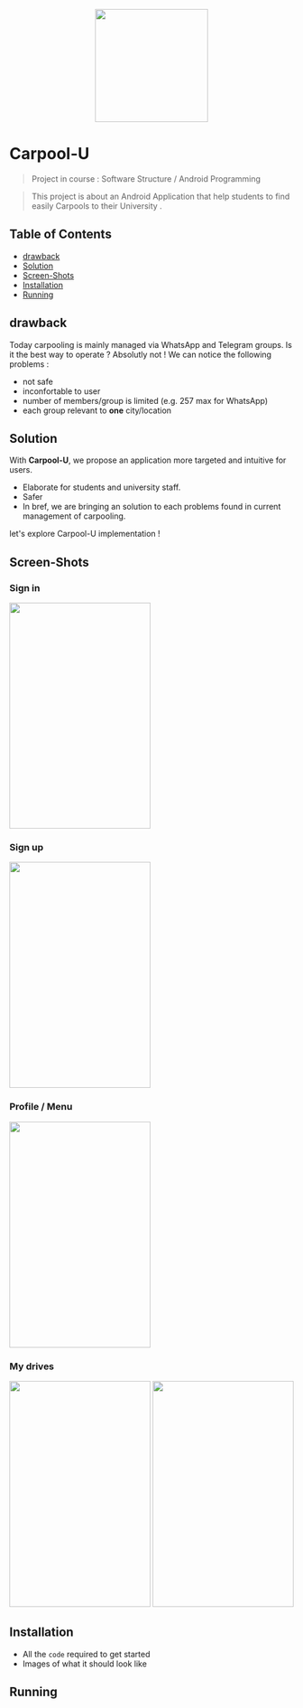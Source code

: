 
<p align="center">
  <img width="200" height="200" src="https://github.com/johant93/Carpool-U/blob/master/implementation_phase/carpool_2/app/src/main/carpool_starting-web.png">
</p>

# Carpool-U

> Project in course : Software Structure / Android Programming

> This project is about an Android Application that help students to find easily Carpools to their University .

## Table of Contents

- [drawback](#drawback)
- [Solution](#Solution)
- [Screen-Shots](#Screen-Shots)
- [Installation](#Installation)
- [Running](#Running)

## drawback

Today carpooling is mainly managed via WhatsApp and Telegram groups.
Is it the best way to operate ? Absolutly not ! 
We can notice the following problems :

- not safe
- inconfortable to user
- number of members/group is limited (e.g. 257 max for WhatsApp)
- each group relevant to **one** city/location 

## Solution

With **Carpool-U**, we propose an application more targeted and intuitive for users.

- Elaborate for students and university staff.
- Safer
- In bref, we are bringing an solution to each problems found in current management of carpooling. 
 
let's explore Carpool-U implementation !


## Screen-Shots

### Sign in
<img src="https://github.com/johant93/Carpool-U/blob/master/שלב%20העיצוב/sign_in.png" width="250" height="400">

### Sign up
<img src="https://github.com/johant93/Carpool-U/blob/master/שלב%20העיצוב/SignUp.png" width="250" height="400">

### Profile / Menu
<img src="https://github.com/johant93/Carpool-U/blob/master/שלב%20העיצוב/profile.png" width="250" height="400">

### My drives
<img src="https://github.com/johant93/Carpool-U/blob/master/שלב%20העיצוב/myDrives.png" width="250" height="400">

<img src="https://github.com/johant93/Carpool-U/blob/master/שלב%20העיצוב/mydriveSetting.png" width="250" height="400">

## Installation

- All the `code` required to get started
- Images of what it should look like

## Running





